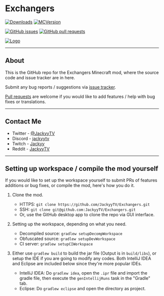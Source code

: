 # Exchangers
[![Downloads](http://cf.way2muchnoise.eu/full_exchangers_downloads.svg)](https://minecraft.curseforge.com/projects/exchangers) [![MCVersion](http://cf.way2muchnoise.eu/versions/exchangers.svg)](https://minecraft.curseforge.com/projects/exchangers)

[![GitHub issues](https://img.shields.io/github/issues/JackyyTV/Exchangers.svg)](https://github.com/JackyyTV/Exchangers/issues) [![GitHub pull requests](https://img.shields.io/github/issues-pr/JackyyTV/Exchangers.svg)](https://github.com/JackyyTV/Exchangers/pulls)

[![Logo](https://i.gyazo.com/00a2bbe43870bb032e19e1399fa72411.png)](https://minecraft.curseforge.com/projects/exchangers)

---

## About

This is the GitHub repo for the Exchangers Minecraft mod, where the source code and issue tracker are in here.

Submit any bug reports / suggestions via [issue tracker](https://github.com/JackyyTV/Exchangers/issues).

[Pull requests](https://github.com/JackyyTV/Exchangers/pulls) are welcome if you would like to add features / help with bug fixes or translations.

---

## Contact Me

- Twitter - [@JackyyTV](https://twitter.com/JackyyTV)
- Discord - [jackyytv](https://jackyy.hk/discord)
- Twitch - [Jackyy](https://www.twitch.tv/jackyy)
- Reddit - [JackyyTV](https://www.reddit.com/message/compose/?to=JackyyTV)

---

## Setting up workspace / compile the mod yourself

If you would like to set up the workspace yourself to submit PRs of features additions or bug fixes, or compile the mod, here's how you do it.

1. Clone the mod.
    - HTTPS: `git clone https://github.com/JackyyTV/Exchangers.git`
    - SSH: `git clone git@github.com:JackyyTV/Exchangers.git`
    - Or, use the GitHub desktop app to clone the repo via GUI interface.

2. Setting up the workspace, depending on what you need.
    - Decompiled source: `gradlew setupDecompWorkspace`
    - Obfuscated source: `gradlew setupDevWorkspace`
    - CI server: `gradlew setupCIWorkspace`

3. Either use `gradlew build` to build the jar file (Output is in `build/libs`), or setup the IDE if you are going to modify any codes. Both IntelliJ IDEA and Eclipse are included below since they're more popular IDEs.
    - IntelliJ IDEA: Do `gradlew idea`, open the `.ipr` file and import the gradle file, then execute the `genIntellijRuns` task in the "Gradle" tab.
    - Eclipse: Do `gradlew eclipse` and open the directory as project.
